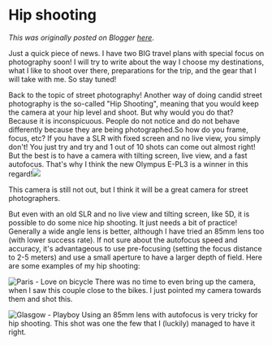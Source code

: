 # Hip shooting

*This was originally posted on Blogger [here](https://photopensieve.blogspot.com/2011/08/hip-shooting.html)*.

Just a quick piece of news. I have two BIG travel plans with special focus on photography soon! I will try to write about the way I choose my destinations, what I like to shoot over there, preparations for the trip, and the gear that I will take with me. So stay tuned!

Back to the topic of street photography! Another way of doing candid street photography is the so-called "Hip Shooting", meaning that you would keep the camera at your hip level and shoot. But why would you do that? Because it is inconspicuous. People do not notice and do not behave differently because they are being photographed.So how do you frame, focus, etc? If you have a SLR with fixed screen and no live view, you simply don't! You just try and try and 1 out of 10 shots can come out almost right! But the best is to have a camera with tilting screen, live view, and a fast autofocus. That's why I think the new Olympus E-PL3 is a winner in this regard!![](https://blogger.googleusercontent.com/img/b/R29vZ2xl/AVvXsEjkpeYenbRsNrbk9EUpVTWsFHoATS86dl9X6ia1bnbAbjqOFiOQkLFzJe3Jiw9qibA96bu8yJaA8X7GOhyphenhyphenPwNFPpw207fG6TBo8ca_IBVxxlWOyMN2OXiYmgbVFwRlfhsUWDFr64H_hjm6m/s400/Olympus-E-PL3-3q-rear.jpg)

This camera is still not out, but I think it will be a great camera for street photographers.

But even with an old SLR and no live view and tilting screen, like 5D, it is possible to do some nice hip shooting. It just needs a bit of practice! Generally a wide angle lens is better, although I have tried an 85mm lens too (with lower success rate). If not sure about the autofocus speed and accuracy, it's advantageous to use pre-focusing (setting the focus distance to 2-5 meters) and use a small aperture to have a larger depth of field. Here are some examples of my hip shooting:

![Paris - Love on bicycle](http://farm6.static.flickr.com/5102/5572095415_e0069f7661.jpg)
There was no time to even bring up the camera, when I saw this couple close to the bikes. I just pointed my camera towards them and shot this.

![Glasgow - Playboy](http://farm5.static.flickr.com/4093/4783737986_37f1472b74.jpg)
Using an 85mm lens with autofocus is very tricky for hip shooting. This shot was one the few that I (luckily) managed to have it right.